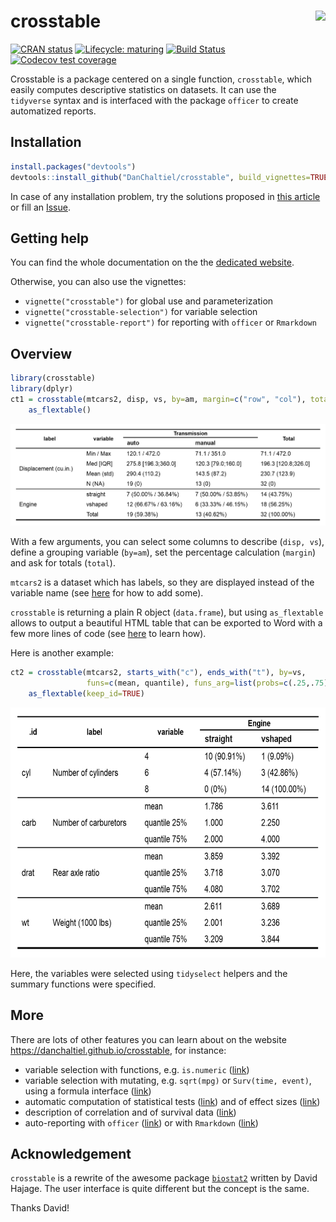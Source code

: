 
<!-- README.md is generated from README.Rmd. Please edit that file -->

# crosstable <a href='https://DanChaltiel.github.io/crosstable/'><img src='docs/hex_sticker_v2.png' align="right" height="175" /></a>

<!-- badges: start -->

[![CRAN
status](https://www.r-pkg.org/badges/version/crosstable)](https://CRAN.R-project.org/package=crosstable)
[![Lifecycle:
maturing](https://img.shields.io/badge/lifecycle-maturing-blue.svg)](https://www.tidyverse.org/lifecycle/#maturing)
[![Build
Status](https://travis-ci.org/DanChaltiel/crosstable.svg?branch=master)](https://travis-ci.org/DanChaltiel/crosstable)
[![Codecov test
coverage](https://codecov.io/gh/DanChaltiel/crosstable/branch/master/graph/badge.svg)](https://codecov.io/gh/DanChaltiel/crosstable?branch=master)
<!-- badges: end -->

Crosstable is a package centered on a single function, `crosstable`,
which easily computes descriptive statistics on datasets. It can use the
`tidyverse` syntax and is interfaced with the package `officer` to
create automatized reports.

## Installation

``` r
install.packages("devtools")
devtools::install_github("DanChaltiel/crosstable", build_vignettes=TRUE)
```

In case of any installation problem, try the solutions proposed in [this
article](file:///F:/GITHUB/crosstable/docs/articles/crosstable-install.html)
or fill an [Issue](https://github.com/DanChaltiel/crosstable/issues).

## Getting help

You can find the whole documentation on the the [dedicated
website](https://danchaltiel.github.io/crosstable).

Otherwise, you can also use the vignettes:

  - `vignette("crosstable")` for global use and parameterization
  - `vignette("crosstable-selection")` for variable selection
  - `vignette("crosstable-report")` for reporting with `officer` or
    `Rmarkdown`

## Overview

``` r
library(crosstable)
library(dplyr)
ct1 = crosstable(mtcars2, disp, vs, by=am, margin=c("row", "col"), total="both") %>%
    as_flextable()
```

<p align="center">

<img src="man/figures/ct1.png" alt="crosstable1">

</p>

With a few arguments, you can select some columns to describe (`disp,
vs`), define a grouping variable (`by=am`), set the percentage
calculation (`margin`) and ask for totals (`total`).

`mtcars2` is a dataset which has labels, so they are displayed instead
of the variable name (see
[here](https://danchaltiel.github.io/crosstable/articles/crosstable.html#dataset-modified-mtcars)
for how to add some).

`crosstable` is returning a plain R object (`data.frame`), but using
`as_flextable` allows to output a beautiful HTML table that can be
exported to Word with a few more lines of code (see
[here](https://danchaltiel.github.io/crosstable/articles/crosstable-report.html)
to learn how).

Here is another example:

``` r
ct2 = crosstable(mtcars2, starts_with("c"), ends_with("t"), by=vs, 
                 funs=c(mean, quantile), funs_arg=list(probs=c(.25,.75), digits=3)) %>% 
    as_flextable(keep_id=TRUE)
```

<p align="center">

<img src="man/figures/ct2.png" alt="crosstable2" height="400">

</p>

Here, the variables were selected using `tidyselect` helpers and the
summary functions were specified.

## More

There are lots of other features you can learn about on the website
<https://danchaltiel.github.io/crosstable>, for instance:

  - variable selection with functions, e.g. `is.numeric`
    ([link](https://danchaltiel.github.io/crosstable/articles/crosstable-selection.html#select-with-predicate-functions))
  - variable selection with mutating, e.g. `sqrt(mpg)` or `Surv(time,
    event)`, using a formula interface
    ([link](https://danchaltiel.github.io/crosstable/articles/crosstable-selection.html#select-with-a-formula))
  - automatic computation of statistical tests
    ([link](https://danchaltiel.github.io/crosstable/articles/crosstable.html#tests))
    and of effect sizes
    ([link](https://danchaltiel.github.io/crosstable/articles/crosstable.html#effects))
  - description of correlation and of survival data
    ([link](https://danchaltiel.github.io/crosstable/articles/crosstable.html#miscellaneous-1))
  - auto-reporting with `officer`
    ([link](https://danchaltiel.github.io/crosstable/articles/crosstable-report.html#create-reports-with-officer))
    or with `Rmarkdown`
    ([link](https://danchaltiel.github.io/crosstable/articles/crosstable-report.html#create-reports-with-rmarkdown))

## Acknowledgement

`crosstable` is a rewrite of the awesome package
[`biostat2`](https://github.com/eusebe/biostat2) written by David
Hajage. The user interface is quite different but the concept is the
same.

Thanks David\!

